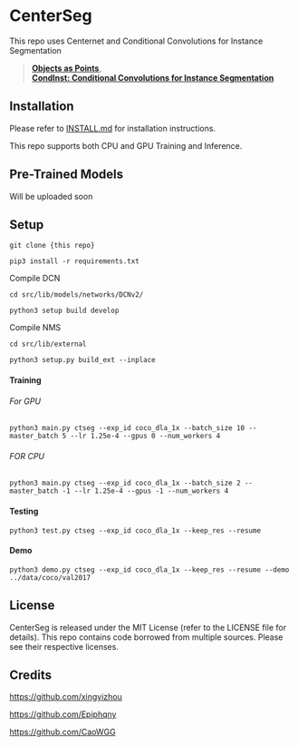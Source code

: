 # CenterSeg

This repo uses Centernet and Conditional Convolutions for Instance Segmentation

> [**Objects as Points**](http://arxiv.org/abs/1904.07850),  
> [**CondInst: Conditional Convolutions for Instance Segmentation**](https://arxiv.org/abs/2003.05664)

## Installation

Please refer to [INSTALL.md](readme/INSTALL.md) for installation instructions.

This repo supports both CPU and GPU Training and Inference.

## Pre-Trained Models

Will be uploaded soon

## Setup
```
git clone {this repo}

pip3 install -r requirements.txt
```

Compile DCN

```
cd src/lib/models/networks/DCNv2/

python3 setup build develop
```

Compile NMS
```
cd src/lib/external

python3 setup.py build_ext --inplace
```

#### Training

###### For GPU
```
python3 main.py ctseg --exp_id coco_dla_1x --batch_size 10 --master_batch 5 --lr 1.25e-4 --gpus 0 --num_workers 4
```

###### FOR CPU
```
python3 main.py ctseg --exp_id coco_dla_1x --batch_size 2 --master_batch -1 --lr 1.25e-4 --gpus -1 --num_workers 4
```

#### Testing
```
python3 test.py ctseg --exp_id coco_dla_1x --keep_res --resume
```

#### Demo
```
python3 demo.py ctseg --exp_id coco_dla_1x --keep_res --resume --demo ../data/coco/val2017
```

## License

CenterSeg is released under the MIT License (refer to the LICENSE file for details).
This repo contains code borrowed from multiple sources. Please see their respective licenses.

## Credits

https://github.com/xingyizhou

https://github.com/Epiphqny

https://github.com/CaoWGG

